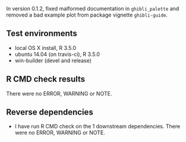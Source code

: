 In version 0.1.2, fixed malformed documentation in `ghibli_palette` and removed a bad example plot from package vignette `ghibli-guide`.

## Test environments
* local OS X install, R 3.5.0
* ubuntu 14.04 (on travis-ci), R 3.5.0
* win-builder (devel and release)

## R CMD check results

There were no ERROR, WARNING or NOTE.

## Reverse dependencies

* I have run R CMD check on the 1 downstream dependencies. There were no ERROR, WARNING or NOTE.
